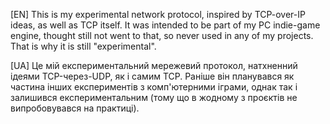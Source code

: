 [EN]
This is my experimental network protocol, inspired by TCP-over-IP ideas, as well as TCP itself.
It was intended to be part of my PC indie-game engine, thought still not went to that, so never used in any of my projects.
That is why it is still "experimental".

[UA]
Це мій експериментальний мережевий протокол, натхненний ідеями TCP-через-UDP, як і самим TCP.
Раніше він планувався як частина інших експериментів з комп'ютерними іграми, однак так і залишився експериментальним (тому що в жодному з проєктів не випробовувався на практиці).

